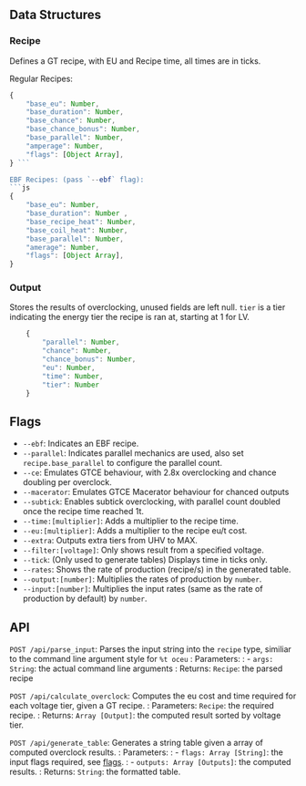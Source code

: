 ## Data Structures
### Recipe
Defines a GT recipe, with EU and Recipe time, all times are in ticks.

Regular Recipes:
```js
{
    "base_eu": Number,
    "base_duration": Number,
    "base_chance": Number,
    "base_chance_bonus": Number,
    "base_parallel": Number,
    "amperage": Number,
    "flags": [Object Array],
} ```

EBF Recipes: (pass `--ebf` flag):
```js
{
    "base_eu": Number,
    "base_duration": Number ,
    "base_recipe_heat": Number,
    "base_coil_heat": Number,
    "base_parallel": Number,
    "amerage": Number,
    "flags": [Object Array],
}
```

### Output
Stores the results of overclocking, unused fields are left null. `tier` is a tier indicating the energy tier the recipe is ran at, starting at 1 for LV.
```js
    {
        "parallel": Number,
        "chance": Number,
        "chance_bonus": Number,
        "eu": Number,
        "time": Number,
        "tier": Number
    }
```

## Flags
- `--ebf`: Indicates an EBF recipe.
- `--parallel`: Indicates parallel mechanics are used, also set `recipe.base_parallel` to configure the parallel count.
- `--ce`: Emulates GTCE behaviour, with 2.8x overclocking and chance doubling per overclock.
- `--macerator`: Emulates GTCE Macerator behaviour for chanced outputs
- `--subtick`: Enables subtick overclocking, with parallel count doubled once the recipe time reached 1t.
- `--time:[multiplier]`: Adds a multiplier to the recipe time.
- `--eu:[multiplier]`: Adds a multiplier to the recipe eu/t cost.
- `--extra`: Outputs extra tiers from UHV to MAX.
- `--filter:[voltage]`: Only shows result from a specified voltage.
- `--tick`: (Only used to generate tables) Displays time in ticks only.
- `--rates`: Shows the rate of production (recipe/s) in the generated table.
- `--output:[number]`: Multiplies the rates of production by `number`.
- `--input:[number]`: Multiplies the input rates (same as the rate of production by default) by `number`.


## API

`POST /api/parse_input`: Parses the input string into the `recipe` type, similiar to the command line argument style for `%t oceu`
: Parameters:
: - `args: String`: the actual command line arguments
: Returns: `Recipe`: the parsed recipe

 
`POST /api/calculate_overclock`: Computes the eu cost and time required for each voltage tier, given a GT recipe.
: Parameters: `Recipe`: the required recipe.
: Returns: `Array [Output]`: the computed result sorted by voltage tier.


`POST /api/generate_table`: Generates a string table given a array of computed overclock results.
: Parameters: 
: - `flags: Array [String]`: the input flags required, see [flags](#Flags).
: - `outputs: Array [Outputs]`: the computed results.
: Returns: `String`: the formatted table.
